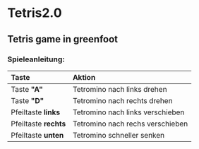 # Tetris2.0
## Tetris game in greenfoot

### Spieleanleitung:

| Taste                 | Aktion                           |
|:----------------------|:---------------------------------|
| Taste **"A"**         | Tetromino nach links drehen      |
| Taste **"D"**         | Tetromino nach rechts drehen     |
| Pfeiltaste **links**  | Tetromino nach links verschieben |
| Pfeiltaste **rechts** | Tetromino nach rechs verschieben |
| Pfeiltaste **unten**  | Tetromino schneller senken       |
